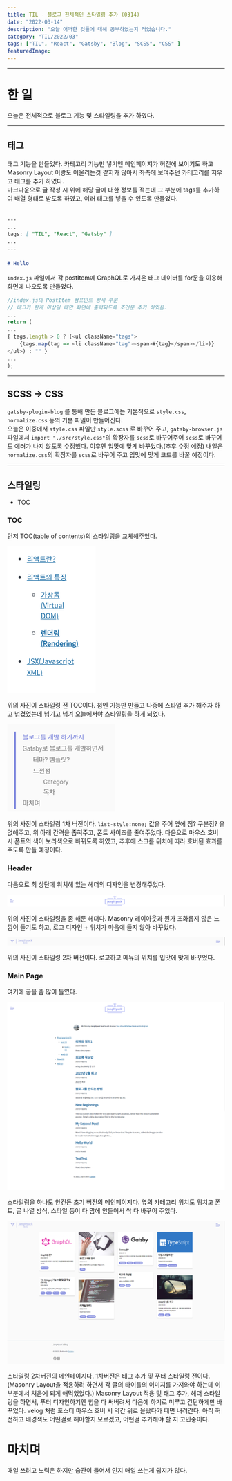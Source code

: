 ```yaml
---
title: TIL - 블로그 전체적인 스타일링 추가 (0314) 
date: "2022-03-14"
description: "오늘 어떠한 것들에 대해 공부하였는지 적었습니다."
category: "TIL/2022/03"
tags: ["TIL", "React", "Gatsby", "Blog", "SCSS", "CSS" ]
featuredImage:
---
```

---

# 한 일

오늘은 전체적으로 블로그 기능 및 스타일링을 추가 하였다.

---

## 태그
태그 기능을 만들었다. 카테고리 기능만 넣기엔 메인페이지가 허전에 보이기도 하고 Masonry Layout 이랑도 어울리는것 같지가 않아서
좌측에 보여주던 카테고리를 지우고 태그를 추가 하였다.  
마크다운으로 글 작성 시 위에 해당 글에 대한 정보를 적는데 그 부분에 tags를 추가하여 배열 형태로 받도록 하였고, 여러 태그를 넣을 수 있도록 만들었다.

```markdown

---
...
tags: [ "TIL", "React", "Gatsby" ]
...
---

# Hello
```

`index.js` 파일에서 각 postItem에 GraphQL로 가져온 태그 데이터를 for문을 이용해 화면에 나오도록 만들었다.  

```javascript
//index.js의 PostItem 컴포넌트 상세 부분
// 태그가 한개 이상일 때만 화면에 출력되도록 조건문 추가 하였음.
...
return (
...
{ tags.length > 0 ? (<ul className="tags">
    {tags.map(tag => <li className="tag"><span>#{tag}</span></li>)}
</ul>) : "" }
...
);
```

---

## SCSS -> CSS

`gatsby-plugin-blog` 를 통해 만든 블로그에는 기본적으로 `style.css`, `normalize.css` 등의 기본 파일이 만들어진다.  
오늘은 이중에서 `style.css` 파일만 `style.scss` 로 바꾸어 주고,  `gatsby-browser.js` 파일에서 `import "./src/style.css"`의 확장자를
`scss`로 바꾸어주어 `scss`로 바꾸어도 에러가 나지 않도록 수정했다. 이후엔 입맛에 맞게 바꾸었다.(추후 수정 예정) 
내일은 `normalize.css`의 확장자를 `scss`로 바꾸어 주고 입맛에 맞게 코드를 바꿀 예정이다.

---

## 스타일링

- TOC

### TOC

먼저 TOC(table of contents)의 스타일링을 교체해주었다.

![toc before](./images/0314/toc_before.png)

위의 사진이 스타일링 전 TOC이다. 첨엔 기능만 만들고 나중에 스타일 추가 해주자 하고 넘겼었는데 넘기고 넘겨 오늘에서야 스타일링을 하게 되었다.

![toc after](./images/0314/toc_after.png)

위의 사진이 스타일링 1차 버전이다. `list-style:none;` 값을 주어 옆에 점? 구분점? 을 없애주고, 위 아래 간격을 좁혀주고, 폰트 사이즈를 줄여주었다.
다음으로 마우스 호버 시 폰트의 색이 보라색으로 바뀌도록 하였고, 추후에 스크롤 위치에 따라 호버된 효과를 주도록 만들 예정이다.

### Header

다음으로 최 상단에 위치해 있는 헤더의 디자인을 변경해주었다.

![header before](./images/0314/header_before.png)

위의 사진이 스타일링을 좀 해둔 헤더다. Masonry 레이아웃과 뭔가 조화롭지 않은 느낌이 들기도 하고, 로고 디자인 + 위치가 마음에 들지 않아 바꾸었다.

![header after](./images/0314/header_after.png)

위의 사진이 스타일링 2차 버전이다. 로고하고 메뉴의 위치를 입맛에 맞게 바꾸었다.

### Main Page

여기에 공을 좀 많이 들였다.

![mainPage before](./images/0314/mainPage_before.png)

스타일링을 하나도 안건든 초기 버전의 메인페이지다. 옆의 카테고리 위치도 위치고 폰트, 글 나열 방식, 스타일 등이 다 맘에 안들어서 싹 다 바꾸어 주었다.

![mainPage after](./images/0314/mainPage_after.png)

스타일링 2차버전의 메인페이지다. 1차버전은 태그 추가 및 푸터 스타일링 전이다. (Masonry Layout을 적용하려 하면서 각 글의 타이틀의 이미지를 가져와야 하는데
이부분에서 처음에 되게 애먹었었다.) Masonry Layout 적용 및 태그 추가, 헤더 스타일링을 하면서,
푸터 디자인하기엔 힘을 다 써버려서 다음에 하기로 미루고 간단하게만 바꾸었다. velog 처럼 포스터 마우스 호버 시 약간 위로 올랐다가 떼면 내려간다.
아직 허전하고 배경색도 어떤걸로 해야할지 모르겠고, 어떤걸 추가해야 할 지 고민중이다.

# 마치며

매일 쓰려고 노력은 하지만 습관이 들어서 인지 매일 쓰는게 쉽지가 않다.
